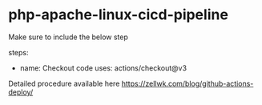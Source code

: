 # php-apache-linux-cicd-pipeline

Make sure to include the below step

steps:

- name: Checkout code
  uses: actions/checkout@v3

Detailed procedure available here
https://zellwk.com/blog/github-actions-deploy/
